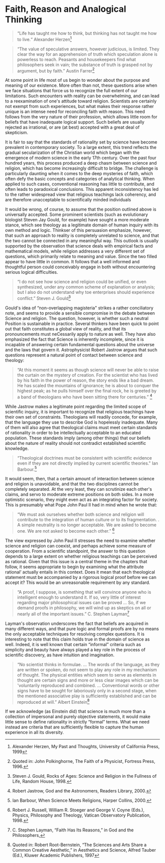 # Faith, Reason and Analogical Thinking
> “Life has taught me how to think, but thinking has not taught me how to live.“ Alexander Herzen[^1]

> “The value of speculative answers, however judicious, is limited. They clear the way for an apprehension of truth which speculation alone is powerless to reach. Peasants and housekeepers find what philosophers seek in vain; the substance of truth is grasped not by argument, but by faith.” Austin Farrer[^2]

At some point in life most of us begin to wonder about the purpose and meaning of our existence. More often than not, these questions arise when we face situations that force us to recognize the full extent of our limitations. Such encounters with reality can be overwhelming, and can lead to a reexamination of one's attitude toward religion. Scientists are certainly not exempt from such experiences, but what makes their response rather unique is an intense need for reconciling faith with reason. This need follows from the very nature of their profession, which allows little room for beliefs that have inadequate logical support. Such beliefs are usually rejected as irrational, or are (at best) accepted with a great deal of skepticism.

It is fair to say that the standards of rationality set by science have become prevalent in contemporary society. To a large extent, this trend reflects the gradual secularization of the Christian world which began with the emergence of modern science in the early 17th century. Over the past four hundred years, this process produced a deep chasm between science and religion, which has become increasingly difficult to bridge. The challenge is particularly daunting when it comes to the deep mysteries of faith, which often defy the basic concepts and categories of analytical thinking. When applied to such cases, conventional reasoning has little to contribute, and often leads to paradoxical conclusions. This apparent inconsistency has led to the rather widespread view that religious teachings lack coherency, and are therefore unacceptable to scientifically minded individuals

It would be wrong, of course, to assume that the position outlined above is universally accepted. Some prominent scientists (such as evolutionary biologist Steven Jay Gould, for example) have sought a more moderate stance, which see theology as a legitimate domain of human inquiry with its own method and logic. Thinkser of this persuasion emphasize, however, that such an approach to reality is completely unrelated to science, and that the two cannot be connected in any meaningful way. This outlook is usually supported by the observation that science deals with empirical facts and mathematical models, while religion addresses a very different set of questions, which primarily relate to meaning and value. Since the two filled appear to have little in common. It follows that a well informed and thoughtful person could conceivably engage in both without encountering serious logical difficulties.

> “I do not see how science and religion could be unified, or even synthesized, under any common scheme of explanation or analysis; but I also do not understand why toe enterprises should experience conflict.” Steven J. Gould[^3]

Gould's idea of “non-overlapping magisteria" strikes a rather conciliatory note, and seems to provide a sensible compromise in the debate between Science and religion. The question, however, is whether such a neutral Position is sustainable in practice. Several thinkers have been quick to point out that faith constitutes a global view of reality, and that its pronouncements must neCessarily apply to nature as well. They have also emphasized the fact that Science is inherently incomplete, since it is incapable of answering certain fundamental questions about the universe and the laws that govern it. Astrophysicist Robert Jastrow argues that such questions represent a natural point of contact between science and theology:

> “At this moment it seems as though science will never be able to raise the curtain on the mystery of creation. For the scientist who has lived by his faith in the power of reason, the story ends like a bad dream. He has scaled the mountains of ignorance; he is about to conquer the highest peak; as he pulls himself over the final rock, he is greeted by a band of theologians who have been sitting there for centuries.” [^4]

While Jastrow makes a legitimate point regarding the limited scope of scientific inquiry, it is important to recognize that religious teachings have their own set of constraints. Theologians will readily concede, for example, that the language they use to describe God is hopelessly inadequate. Many of them will also agree that theological claims must meet certain standards of rationality in order to be intellectually acceptable to an educated population. These standards imply (among other things) that our beliefs about the nature of reality should not contradict established scientific knowledge.

> “Theological doctrines must be consistent with scientific evidence even if they are not directly implied by current scientific theories." Ian Barbour.[^5]

It would seem, then, that a certain amount of interaction between science and religion is unavoidable, and that the two disciplines cannot be completely separated. At the very least, they can scrutinize each other's claims, and servo to moderate extreme positions on both sides. In a more optimistic scenario, they might even act as an integrating factor for society. This is presumably what Pope John Paul II had in mind when he wrote that:

> “We must ask ourselves whether both science and religion will contribute to the integration of human culture or to its fragmentation. . A simple neutrality is no longer acceptable. We are asked to become one. We are not asked to become each other.” [^6]

The view expressed by John Paul II stresses the need to examine whether science and religion can coexist, and perhaps achieve some measure of cooperation. From a scientific standpoint, the answer to this question depends to a large extent on whether religious teachings can be perceived as rational. Given that this issue is a central theme in the chapters that follow, it seems appropriate to begin by examining what the attribute rational’ actually entails in this context. Does it mean that each theological statement must be accompanied by a rigorous logical proof before we can accept it? This would be an unreasonable requirement by any standard.

> “A proof, I suppose, is something that will convince anyone who is intelligent enough to understand it. If so, very little of interest regarding major philosophical issues can be proved ... So, if we demand proofs in philosophy, we will wind up as skeptics on all or nearly all of the important issues.” C. Stephen Layman[^7]

Layman's observation underscores the fact that beliefs are acquired in many different ways, and that pure logic and formal proofs are by no means the only acceptable techniques for resolving complex questions. It is interesting to note that this claim holds true in the domain of science as well. Indeed, it is well known that certain “informal” criteria such as simplicity and beauty have always played a key role in the process of scientific discovery, as have intuition and imagination.

> “No scientist thinks in formulae. ... The words of the language, as they are written or spoken, do not seem to play any role in my mechanism of thought. The physical entities which seem to serve as elements in thought are certain signs and more or less clear images which can be 'voluntarily reproduced and combined. ... Conventional words or other signs have to be sought for laboriously only in a second stage, when the mentioned associative play is sufficiently established and can be reproduced at will.” Albert Einstein[^8]

If we acknowledge (as Einstein did) that science is much more than a collection of impersonal and purely objective statements, it would make little sense to define rationality in strictly “formal” terms. What we need instead are criteria that are sufficiently flexible to capture the human experience in all its diversity.

[^1]: Alexander Herzen, My Past and Thoughts, University of California Press, 1999
[^2]: Quoted in: John Polkinghorne, The Faith of a Physicist, Fortress Press, 1996.
[^3]: Steven J. Gould, Rocks of Ages: Science and Religion in the Fullness of Life, Random House, 1998.
[^4]: Robert Jastrow, God and the Astronomers, Readers Library, 2000.
[^5]: Ian Barbour, When Science Meets Religions, Harper Collins, 2000.
[^6]: Robert J. Russell, William R. Stoeger and George V. Coyne (Eds.), Physics, Philosophy and Theology, Vatican Observatory Publication, 1998.
[^7]: C. Stephen Layman, “Faith Has Its Reasons,” in God and the Philosophers,
[^8]: Quoted in: Robert Root-Bernstein, “The Sciences and Arts Share a Common Creative Aesthetic,” in Aesthetics and Science, Alfred Tauber (Ed.), Kluwer Academic Publishers, 1997
